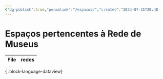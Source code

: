 ```yaml
---
{"dg-publish":true,"permalink":"/espacos/","created":"2023-07-31T20:40:19.134-03:00","updated":"2023-07-31T20:44:47.207-03:00"}
---
```



# Espaços pertencentes à Rede de Museus
| File | redes |
| ---- | ----- |

{ .block-language-dataview}

